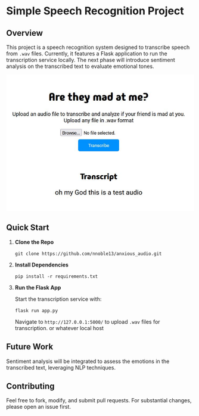 # Simple Speech Recognition Project

## Overview

This project is a speech recognition system designed to transcribe speech from `.wav` files. Currently, it features a Flask application to run the transcription service locally. The next phase will introduce sentiment analysis on the transcribed text to evaluate emotional tones.

<!-- ![This is the current progress](images/capture.JPG "Work in Progress") -->
![](images/capture.JPG)
## Quick Start

1. **Clone the Repo**

    ```
    git clone https://github.com/nnoble13/anxious_audio.git
    ```

2. **Install Dependencies**

    ```
    pip install -r requirements.txt
    ```

3. **Run the Flask App**

    Start the transcription service with:

    ```
    flask run app.py
    ```

    Navigate to `http://127.0.0.1:5000/` to upload `.wav` files for transcription. or whatever local host


## Future Work

Sentiment analysis will be integrated to assess the emotions in the transcribed text, leveraging NLP techniques.

## Contributing

Feel free to fork, modify, and submit pull requests. For substantial changes, please open an issue first.
